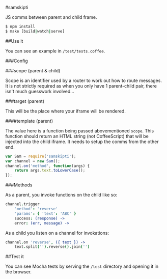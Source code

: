 #samskipti

JS comms between parent and child frame.

```bash
$ npm install
$ make [build|watch|serve]
```

##Use it

You can see an example in `/test/tests.coffee`.

###Config

###scope (parent & child)

Scope is an identifier used by a router to work out how to route messages. It is not strictly required as when you only have 1 parent-child pair, there isn't much guesswork involved...

###target (parent)

This will be the place where your iframe will be rendered.

####template (parent)

The value here is a function being passed abovementioned `scope`. This function should return an HTML string (not CoffeeScript) that will be injected into the child iframe. It needs to setup the comms from the other end.

```javascript
var Sam = require('samskipti');
var channel = new Sam();
channel.on('method', function(args) {
    return args.text.toLowerCase();
});
```

###Methods

As a parent, you invoke functions on the child like so:

```coffeescript
channel.trigger
    'method': 'reverse'
    'params': { 'text': 'ABC' }
    success: (response) ->
    error: (err, message) ->
```

As a child you listen on a channel for invokations:

```coffeescript
channel.on 'reverse', ({ text }) ->
    text.split('').reverse().join('')
```

##Test it

You can see Mocha tests by serving the `/test` directory and opening it in the browser.